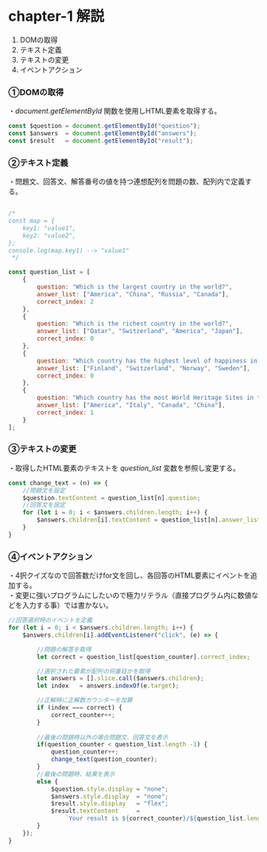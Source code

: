 # chapter-1 解説

1. DOMの取得
2. テキスト定義
3. テキストの変更
4. イベントアクション

### ①DOMの取得
・*document.getElementById* 関数を使用しHTML要素を取得する。
```javascript
const $question = document.getElementById("question");
const $answers  = document.getElementById("answers");
const $result   = document.getElementById("result");
```

### ②テキスト定義
・問題文、回答文、解答番号の値を持つ連想配列を問題の数、配列内で定義する。
```javascript

/*
const map = {
	key1: "value1",
	key2: "value2",
};
console.log(map.key1) --> "value1"
 */

const question_list = [
	{
		question: "Which is the largest country in the world?",
		answer_list: ["America", "China", "Russia", "Canada"],
		correct_index: 2
	},
	{
		question: "Which is the richest country in the world?",
		answer_list: ["Qatar", "Switzerland", "America", "Japan"],
		correct_index: 0
	},
	{
		question: "Which country has the highest level of happiness in the world?",
		answer_list: ["Finland", "Switzerland", "Norway", "Sweden"],
		correct_index: 0
	},
	{
		question: "Which country has the most World Heritage Sites in the world?",
		answer_list: ["America", "Italy", "Canada", "China"],
		correct_index: 1
	}
];
```

### ③テキストの変更
・取得したHTML要素のテキストを *question_list* 変数を参照し変更する。
```javascript
const change_text = (n) => {
	//問題文を設定
	$question.textContent = question_list[n].question;
	//回答文を設定
	for (let i = 0; i < $answers.children.length; i++) {
		$answers.children[i].textContent = question_list[n].answer_list[i];
	}
}
```

### ④イベントアクション
・4択クイズなので回答数だけfor文を回し、各回答のHTML要素にイベントを追加する。<br>
・変更に強いプログラムにしたいので極力リテラル（直接プログラム内に数値などを入力する事）では書かない。
```javascript
//回答選択時のイベントを定義
for (let i = 0; i < $answers.children.length; i++) {
	$answers.children[i].addEventListener("click", (e) => {

		//問題の解答を取得
		let correct = question_list[question_counter].correct_index;

		//選択された要素が配列の何番目かを取得
		let answers = [].slice.call($answers.children);
		let index   = answers.indexOf(e.target);

		//正解時に正解数カウンターを加算
		if (index === correct) {
			correct_counter++;
		}
		
		//最後の問題時以外の場合問題文、回答文を表示
		if(question_counter < question_list.length -1) {
			question_counter++;
			change_text(question_counter);
		} 
		//最後の問題時、結果を表示
		else {
			$question.style.display = "none";
			$answers.style.display  = "none";
			$result.style.display   = "flex";
			$result.textContent     =
				`Your result is ${correct_counter}/${question_list.length} point.`;
		}
	});
}
```
